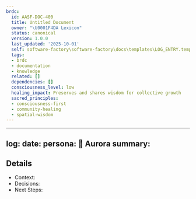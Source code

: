 ```yaml
---
brdc:
  id: AASF-DOC-400
  title: Untitled Document
  owner: "\U0001F4DA Lexicon"
  status: canonical
  version: 1.0.0
  last_updated: '2025-10-01'
  self: software-factory\software-factory\docs\templates\LOG_ENTRY.template.md
  tags:
  - brdc
  - documentation
  - knowledge
  related: []
  dependencies: []
  consciousness_level: low
  healing_impact: Preserves and shares wisdom for collective growth
  sacred_principles:
  - consciousness-first
  - community-healing
  - spatial-wisdom
---
```


---
log:
  date: <YYYY-MM-DD>
  persona: 🌸 Aurora
  summary: <one-line summary>
---

## Details
- Context:
- Decisions:
- Next Steps:


